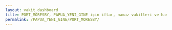 ```yaml
---
layout: vakit_dashboard
title: PORT_MORESBY, PAPUA_YENI_GINE için iftar, namaz vakitleri ve hava durumu - ilçe/eyalet seç
permalink: /PAPUA_YENI_GINE/PORT_MORESBY/
---
```


<script type="text/javascript">
  var GLOBAL_COUNTRY = 'PAPUA_YENI_GINE';
  var GLOBAL_CITY = 'PORT_MORESBY';
  var GLOBAL_STATE = '';
  var lat = 72;
  var lon = 21;
</script>
